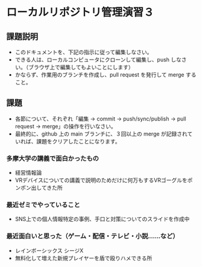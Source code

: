 # ローカルリポジトリ管理演習３

## 課題説明
- このドキュメントを、下記の指示に従って編集しなさい。
- できる人は、ローカルコンピュータにクローンして編集し、push しなさい。（ブラウザ上で編集してもよいことにします）
- かならず、作業用のブランチを作成し、pull request を発行して merge すること。

## 課題
- 各節について、それぞれ「編集 → commit → push/sync/publish → pull request → merge」の操作を行いなさい。
- 最終的に、github 上の main ブランチに、３回以上の merge が記録されていれば、課題をクリアしたことになります。

### 多摩大学の講義で面白かったもの
- 経営情報論
- VRデバイスについての講義で説明のためだけに何万もするVRゴーグルをポンポン出してきた所

### 最近ゼミでやっていること
- SNS上での個人情報特定の事例、手口と対策についてのスライドを作成中

### 最近面白いと思った（ゲーム・配信・テレビ・小説……など）
- レインボーシックス シージX
- 無料化して増えた新規プレイヤーを盾で殴りハメできる所
